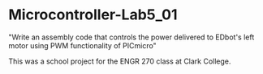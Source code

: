 # Microcontroller-Lab5_01
"Write an assembly code that controls the power delivered to EDbot's left motor using PWM functionality of PICmicro"

This was a school project for the ENGR 270 class at Clark College.
